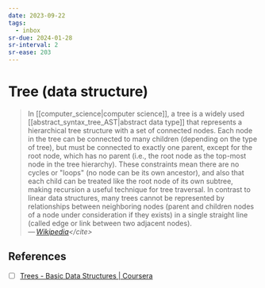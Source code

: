 ```yaml
---
date: 2023-09-22
tags:
  - inbox
sr-due: 2024-01-28
sr-interval: 2
sr-ease: 203
---
```


# Tree (data structure)

> In [[computer_science|computer science]], a tree is a widely used
> [[abstract_syntax_tree_AST|abstract data type]] that represents a hierarchical
> tree structure with a set of connected nodes. Each node in the tree can be
> connected to many children (depending on the type of tree), but must be
> connected to exactly one parent, except for the root node, which has no parent
> (i.e., the root node as the top-most node in the tree hierarchy). These
> constraints mean there are no cycles or "loops" (no node can be its own
> ancestor), and also that each child can be treated like the root node of its
> own subtree, making recursion a useful technique for tree traversal. In
> contrast to linear data structures, many trees cannot be represented by
> relationships between neighboring nodes (parent and children nodes of a node
> under consideration if they exists) in a single straight line (called edge or
> link between two adjacent nodes).\
> — <cite>[Wikipedia](https://en.wikipedia.org/wiki/Tree_(data_structure))</cite>


## References

- [ ] [Trees - Basic Data Structures | Coursera](https://www.coursera.org/lecture/data-structures/trees-95qda)
